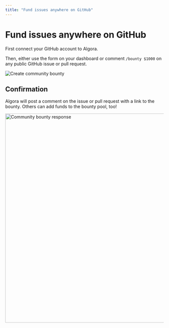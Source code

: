 ```yaml
---
title: "Fund issues anywhere on GitHub"
---
```


# Fund issues anywhere on GitHub

First connect your GitHub account to Algora.

Then, either use the form on your dashboard or comment `/bounty $1000` on any public GitHub issue or pull request.

![Create community bounty](/images/docs/create-community-bounty.png)

## Confirmation

Algora will post a comment on the issue or pull request with a link to the bounty. Others can add funds to the bounty pool, too!

<img src="/images/docs/community-bounty-response.png" alt="Community bounty response" width="666" />

